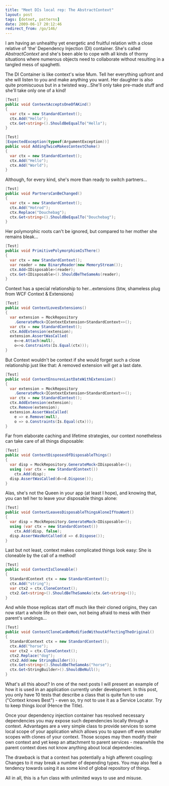 ```yaml
---
title: "Meet DIs local rep: The AbstractContext"
layout: post
tags: [dotnet, patterns]
date: 2009-06-17 20:12:46
redirect_from: /go/146/
---
```


I am having an unhealthy yet energetic and fruitful relation with a close relative of 'the' Dependency Injection (DI) container. She's called _AbstractContext_ and she's been able to cope with all kinds of thorny situations where numerous objects need to collaborate without resulting in a tangled mess of spaghetti.

The DI Container is like context's wise Mum. Tell her everything upfront and she will listen to you and make anything you want. Her daughter is also quite promiscuous but in a twisted way...She'll only take pre-made stuff and she'll take only one of a kind!

```csharp
[Test]
public void ContextAcceptsOneOfAKind()
{
  var ctx = new StandardContext();
  ctx.Add("Hello");
  ctx.Get<string>().ShouldBeEqualTo("Hello");
}

[Test]
[ExpectedException(typeof(ArgumentException))]
public void AddingTwiceMakesContextChoke()
{
  var ctx = new StandardContext();
  ctx.Add("Hello");
  ctx.Add("World");
}
```

Although, for every kind, she's more than ready to switch partners...

```csharp
[Test]
public void PartnersCanBeChanged()
{
  var ctx = new StandardContext();
  ctx.Add("Hotrod");
  ctx.Replace("Douchebag");
  ctx.Get<string>().ShouldBeEqualTo("Douchebag");
}
```

Her polymorphic roots can't be ignored, but compared to her mother she remains bleak...

```csharp
[Test]
public void PrimitivePolymorphismIsThere()
{
  var ctx = new StandardContext();
  var reader = new BinaryReader(new MemoryStream());
  ctx.Add<IDisposable>(reader);
  ctx.Get<IDisposable>().ShouldBeTheSameAs(reader);
}
```

Context has a special relationship to her...extensions (btw, shameless plug from WCF Context & Extensions)

```csharp
[Test]
public void ContextLovesExtensions()
{
  var extension = MockRepository
    .GenerateMock<IContextExtension<StandardContext>>();
  var ctx = new StandardContext();
  ctx.AddExtension(extension);
  extension.AssertWasCalled(
    e=>e.Attach(null), 
    o=>o.Constraints(Is.Equal(ctx)));
}
```

But Context wouldn't be context if she would forget such a close relationship just like that: A removed extension will get a last date.

```csharp
[Test]
public void ContextEnsuresLastDateWithExtension()
{
  var extension = MockRepository
    .GenerateMock<IContextExtension<StandardContext>>();
  var ctx = new StandardContext();
  ctx.AddExtension(extension);
  ctx.Remove(extension);
  extension.AssertWasCalled(
    e => e.Remove(null),
    o => o.Constraints(Is.Equal(ctx)));
}
```

Far from elaborate caching and lifetime strategies, our context nonetheless can take care of all things disposable:

```csharp
[Test]
public void ContextDisposesOfDisposableThings()
{
  var disp = MockRepository.GenerateMock<IDisposable>();
  using (var ctx = new StandardContext())
    ctx.Add(disp);
  disp.AssertWasCalled(d=>d.Dispose());
}
```

Alas, she's not the Queen in your app (at least I hope), and knowing that, you can tell her to leave your disposable things alone:

```csharp
[Test]
public void ContextLeavesDisposableThingsAloneIfYouWant()
{
  var disp = MockRepository.GenerateMock<IDisposable>();
  using (var ctx = new StandardContext())
    ctx.Add(disp, false);
  disp.AssertWasNotCalled(d => d.Dispose());
}
```

Last but not least, context makes complicated things look easy: She is cloneable by the call of a method!

```csharp
[Test]
public void ContextIsCloneable()
{
  StandardContext ctx = new StandardContext();
  ctx.Add("string");
  var ctx2 = ctx.CloneContext();
  ctx2.Get<string>().ShouldBeTheSameAs(ctx.Get<string>());
}
```

And while those replicas start off much like their cloned origins, they can now start a whole life on their own, not being afraid to mess with their parent's undoings...

```csharp
[Test]
public void ContextCloneCanBeModifiedWithoutAffectingTheOriginal()
{
  StandardContext ctx = new StandardContext();
  ctx.Add("horse");
  var ctx2 = ctx.CloneContext();
  ctx2.Replace("dog");
  ctx2.Add(new StringBuilder());
  ctx.Get<string>().ShouldBeTheSameAs("horse");
  ctx.Get<StringBuilder>().ShouldBeNull();
}
```

What's all this about? In one of the next posts I will present an example of how it is used in an application currently under development. In this post,  you only have 10 tests that describe a class that is quite fun to use ("Context knows Best") - even so, try not to use it as a Service Locator. Try to keep things _local_ (Hence the Title).

Once your dependency injection container has resolved necessary dependencies you may expose such dependencies locally through a context. Advantages are a very simple class to provide services to some local scope of your application which allows you to spawn off even smaller scopes with clones of your context. Those scopes may then modify their own context and yet keep an attachment to parent services - meanwhile the parent context does not know anything about local dependencies.

The drawback is that a context has potentially a high afferent coupling: Changes to it may break a number of depending types. You may also feel a tendency towards using it as some kind of global repository of things.

All in all, this is a fun class with unlimited ways to use and misuse.